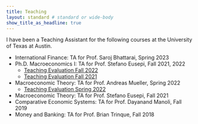 ```yaml
---
title: Teaching
layout: standard # standard or wide-body
show_title_as_headline: true
---
```


I have been a Teaching Assistant for the following courses at the University of Texas at Austin. 

- International Finance: TA for Prof. Saroj Bhattarai, Spring 2023
- Ph.D. Macroeconomics I: TA for Prof. Stefano Eusepi, Fall 2021, 2022
    - [Teaching Evaluation Fall 2022](uploads/Fall2022_TA_Evals.pdf)
    - [Teaching Evaluation Fall 2021](uploads/Fall2022_TA_Evals.pdf)
- Macroeconomic Theory: TA for Prof. Andreas Mueller, Spring 2022
    - [Teaching Evaluation Spring 2022](uploads/Fall2022_TA_Evals.pdf)
- Macroeconomic Theory: TA for Prof. Stefano Eusepi, Fall 2021
- Comparative Economic Systems: TA for Prof. Dayanand Manoli, Fall 2019
- Money and Banking: TA for Prof. Brian Trinque, Fall 2018 
